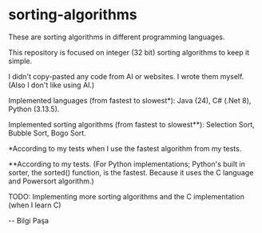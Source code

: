 # sorting-algorithms

These are sorting algorithms in different programming languages.

This repository is focused on integer (32 bit) sorting algorithms to keep it simple.

I didn't copy-pasted any code from AI or websites. I wrote them myself. (Also I don't like using AI.)

Implemented languages (from fastest to slowest*): Java (24), C# (.Net 8), Python (3.13.5).

Implemented sorting algorithms (from fastest to slowest**): Selection Sort, Bubble Sort, Bogo Sort.

*According to my tests when I use the fastest algorithm from my tests.

**According to my tests. (For Python implementations; Python's built in sorter, the sorted() function, is the fastest. Because it uses the C language and Powersort algorithm.)

TODO: Implementing more sorting algorithms and the C implementation (when I learn C)

-- Bilgi Paşa
